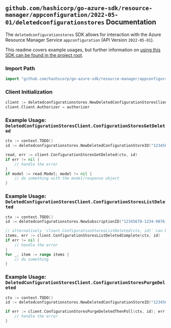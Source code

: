 
## `github.com/hashicorp/go-azure-sdk/resource-manager/appconfiguration/2022-05-01/deletedconfigurationstores` Documentation

The `deletedconfigurationstores` SDK allows for interaction with the Azure Resource Manager Service `appconfiguration` (API Version `2022-05-01`).

This readme covers example usages, but further information on [using this SDK can be found in the project root](https://github.com/hashicorp/go-azure-sdk/tree/main/docs).

### Import Path

```go
import "github.com/hashicorp/go-azure-sdk/resource-manager/appconfiguration/2022-05-01/deletedconfigurationstores"
```


### Client Initialization

```go
client := deletedconfigurationstores.NewDeletedConfigurationStoresClientWithBaseURI("https://management.azure.com")
client.Client.Authorizer = authorizer
```


### Example Usage: `DeletedConfigurationStoresClient.ConfigurationStoresGetDeleted`

```go
ctx := context.TODO()
id := deletedconfigurationstores.NewDeletedConfigurationStoreID("12345678-1234-9876-4563-123456789012", "locationValue", "deletedConfigurationStoreValue")

read, err := client.ConfigurationStoresGetDeleted(ctx, id)
if err != nil {
	// handle the error
}
if model := read.Model; model != nil {
	// do something with the model/response object
}
```


### Example Usage: `DeletedConfigurationStoresClient.ConfigurationStoresListDeleted`

```go
ctx := context.TODO()
id := deletedconfigurationstores.NewSubscriptionID("12345678-1234-9876-4563-123456789012")

// alternatively `client.ConfigurationStoresListDeleted(ctx, id)` can be used to do batched pagination
items, err := client.ConfigurationStoresListDeletedComplete(ctx, id)
if err != nil {
	// handle the error
}
for _, item := range items {
	// do something
}
```


### Example Usage: `DeletedConfigurationStoresClient.ConfigurationStoresPurgeDeleted`

```go
ctx := context.TODO()
id := deletedconfigurationstores.NewDeletedConfigurationStoreID("12345678-1234-9876-4563-123456789012", "locationValue", "deletedConfigurationStoreValue")

if err := client.ConfigurationStoresPurgeDeletedThenPoll(ctx, id); err != nil {
	// handle the error
}
```
